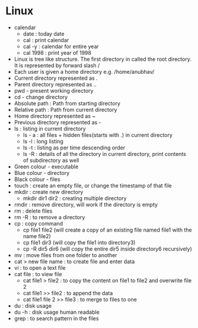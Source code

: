 # Linux

- calendar
    - date : today date
    - cal : print calendar
    - cal -y : calendar for entire year
    - cal 1998 : print year of 1998
- Linux is tree like structure. The first directory in called the root directory. It is represented by forward slash /
- Each user is given a home directory e.g. /home/anubhav/
- Current directory represented as .
- Parent directory represented as ..
- pwd - present working directory
- cd - change directory
- Absolute path : Path from starting directory
- Relative path : Path from current directory
- Home directory represented as ~
- Previous directory represented as -
- ls : listing in current directory
    - ls - a : all files + hidden files(starts with .) in current directory
    - ls -l : long listing
    - ls -t : listing as per time descending order
    - ls -R : details of all the directory in current directory, print contents of subdirectory as well
- Green colour - executable
- Blue colour - directory
- Black colour - files
- touch : create an empty file, or change the timestamp of that file
- mkdir : create new directory
    - mkdir dir1 dir2 : creating multiple directory
- rmdir : remove directory, will work if the directory is empty
- rm : delete files
- rm -R : to remove a directory
- cp : copy command
    - cp file1 file2 (will create a copy of an existing file named file1 with the name file2)
    - cp file1 dir3 (will copy the file1 into directory3)
    - cp -R dir5 dir6 (will copy the entire dir5 inside directory6 recursively)
- mv : move files from one folder to another
- cat > new file name : to create file and enter data
- vi : to open a text file
- cat file : to view file
    - cat file1 > file2 : to copy the content on file1 to file2 and overwrite file 2
    - cat file1 >> file2 : to append the data
    - cat file1 file 2 >> file3 : to merge to files to one
- du : disk usage
- du -h : disk usage human readable
- grep : to search pattern in the files